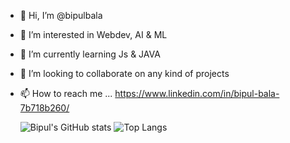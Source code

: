 - 👋 Hi, I’m @bipulbala
- 👀 I’m interested in Webdev, AI & ML
- 🌱 I’m currently learning Js & JAVA
- 💞️ I’m looking to collaborate on any kind of projects
- 📫 How to reach me ... https://www.linkedin.com/in/bipul-bala-7b718b260/
  


  ![Bipul's GitHub stats](https://github-readme-stats.vercel.app/api?username=bipulbala&show_icons=true&theme=dark#gh-dark-mode-only) ![Top Langs](https://github-readme-stats.vercel.app/api/top-langs/?username=bipulbala&hide_progress=true&layout=compact)
 
  
<!---
bipulbala/bipulbala is a ✨ special ✨ repository because its `README.md` (this file) appears on your GitHub profile.
You can click the Preview link to take a look at your changes.
--->
